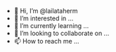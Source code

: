 - 👋 Hi, I’m @lailataherm
- 👀 I’m interested in ...
- 🌱 I’m currently learning ...
- 💞️ I’m looking to collaborate on ...
- 📫 How to reach me ...

<!---
lailataherm/lailataherm is a ✨ special ✨ repository because its `README.md` (this file) appears on your GitHub profile.
You can click the Preview link to take a look at your changes.
--->  
